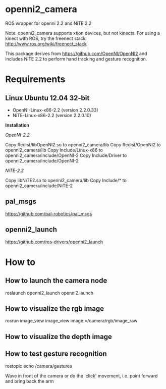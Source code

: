 openni2_camera
==============

ROS wrapper for openni 2.2 and NiTE 2.2

Note: openni2_camera supports xtion devices, but not kinects. For using a kinect with ROS, try the freenect stack: http://www.ros.org/wiki/freenect_stack

This package derives from https://github.com/OpenNI/OpenNI2 and includes NiTE 2.2 to perform hand tracking and gesture recognition.


Requirements
============

Linux Ubuntu 12.04 32-bit
-------------------------

* OpenNI-Linux-x86-2.2 (version 2.2.0.33)
* NiTE-Linux-x86-2.2   (version 2.2.0.10)

**Installation**

*OpenNI-2.2*

Copy Redist/libOpenNI2.so to openni2_camera/lib
Copy Redist/OpenNI2 to openni2_camera/lib
Copy Include/Linux-x86 to openni2_camera/include/OpenNI-2
Copy Include/Driver to openni2_camera/include/OpenNI-2

*NiTE-2.2*

Copy libNiTE2.so to openni2_camera/lib
Copy Include/* to openni2_camera/include/NiTE-2

pal_msgs
--------

https://github.com/pal-robotics/pal_msgs

openni2_launch
--------------

https://github.com/ros-drivers/openni2_launch

How to
======

How to launch the camera node
-----------------------------

roslaunch openni2_launch openni2.launch

How to visualize the rgb image
------------------------------

rosrun image_view image_view image:=/camera/rgb/image_raw

How to visualize the depth image
--------------------------------

How to test gesture recognition
-------------------------------

rostopic echo /camera/gestures

Wave in front of the camera or do the 'click' movement, i.e. point forward and bring back the arm







